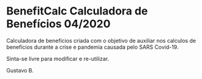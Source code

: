 # BenefitCalc  Calculadora de Benefícios  04/2020

Calculadora de benefícios criada com o objetivo de auxiliar 
nos calculos de benefícios durante a crise e pandemia causada 
pelo SARS Covid-19. 

Sinta-se livre para modificar e re-utilizar.

Gustavo B.
